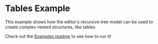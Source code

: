 
# Tables Example

This example shows how the editor's recursive tree model can be used to create complex nested structures, like tables.

Check out the [Examples readme](..) to see how to run it!
